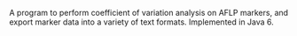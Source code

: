 A program to perform coefficient of variation analysis on AFLP markers, and export marker data into a variety of text formats. Implemented in Java 6.